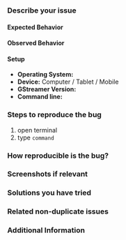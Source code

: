 ### Describe your issue
<!-- a clear and concise summary of the bug. -->
<!-- For any GStreamer usage question, please contact the community using the #gstreamer channel on IRC https://www.oftc.net/ or the mailing list on https://gstreamer.freedesktop.org/lists/ -->

#### Expected Behavior
<!-- What did you expect to happen -->

#### Observed Behavior
<!-- What actually happened -->

#### Setup
- **Operating System:**
- **Device:** Computer / Tablet / Mobile <!-- Delete as appropriate !-->
- **GStreamer Version:**
- **Command line:**

### Steps to reproduce the bug
<!-- please fill in exact steps which reproduce the bug on your system or a fresh image, for example: -->
1. open terminal
2. type `command`

### How reproducible is the bug?
<!-- The reproducibility of the bug is Always/Intermittent/Only once after doing a very specific set of steps-->

### Screenshots if relevant

### Solutions you have tried

### Related non-duplicate issues

### Additional Information
<!-- Any other information such as logs. Make use of <details> for long output -->
